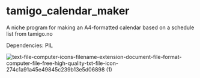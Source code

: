 # tamigo_calendar_maker
A niche program for making an A4-formatted calendar based on a schedule list from tamigo.no

Dependencies: PIL


![text-file-computer-icons-filename-extension-document-file-format-computer-file-free-high-quality-txt-file-icon-274c1a91a45e49845c239b13e5d06898 (1)](https://user-images.githubusercontent.com/19857002/110618850-6afde100-8197-11eb-8d3c-3e7859b4c696.png)
